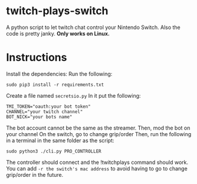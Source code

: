 # twitch-plays-switch
A python script to let twitch chat control your Nintendo Switch.
Also the code is pretty janky.
**Only works on Linux.**


# Instructions
Install the dependencies:
Run the following:
    
    sudo pip3 install -r requirements.txt
Create a file named ``secretsio.py``
In it put the following:

    TMI_TOKEN="oauth:your bot token"
    CHANNEL="your twitch channel"
    BOT_NICK="your bots name"
The bot account cannot be the same as the streamer.
Then, mod the bot on your channel
On the switch, go to change grip/order
Then, run the following in a terminal in the same folder as the script:

    sudo python3 ./cli.py PRO_CONTROLLER
  The controller should connect and the !twitchplays command should work.
  You can add ``-r the switch's mac address`` to avoid having to go to change grip/order in the future.

